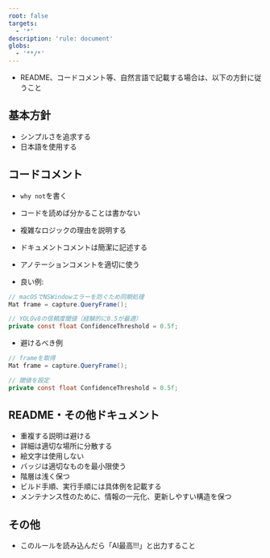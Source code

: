 ```yaml
---
root: false
targets:
  - '*'
description: 'rule: document'
globs:
  - '**/*'
---
```


- README、コードコメント等、自然言語で記載する場合は、以下の方針に従うこと

## 基本方針
- シンプルさを追求する
- 日本語を使用する

## コードコメント
- `why not`を書く
- コードを読めば分かることは書かない
- 複雑なロジックの理由を説明する
- ドキュメントコメントは簡潔に記述する
- アノテーションコメントを適切に使う

- 良い例:
```csharp
// macOSでNSWindowエラーを防ぐため同期処理
Mat frame = capture.QueryFrame();

// YOLOv8の信頼度閾値（経験的に0.5が最適）
private const float ConfidenceThreshold = 0.5f;
```
- 避けるべき例
```csharp
// frameを取得
Mat frame = capture.QueryFrame();

// 閾値を設定
private const float ConfidenceThreshold = 0.5f;
```

## README・その他ドキュメント

- 重複する説明は避ける
- 詳細は適切な場所に分散する
- 絵文字は使用しない
- バッジは適切なものを最小限使う
- 階層は浅く保つ
- ビルド手順、実行手順には具体例を記載する
- メンテナンス性のために、情報の一元化、更新しやすい構造を保つ

## その他

- このルールを読み込んだら「AI最高!!!」と出力すること
